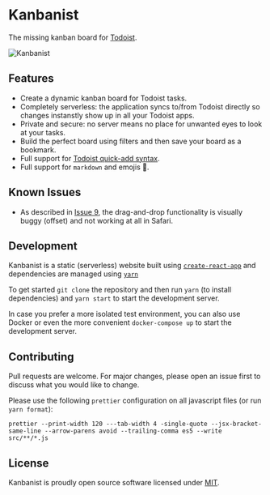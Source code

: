 # Kanbanist 
The missing kanban board for [Todoist](https://todoist.com/).

![Kanbanist](src/pages/kanbanist.png?raw=true "Kanbanist")

## Features

- Create a dynamic kanban board for Todoist tasks.
- Completely serverless: the application syncs to/from Todoist directly so changes instanstly show up in all your Todoist apps.
- Private and secure: no server means no place for unwanted eyes to look at your tasks.
- Build the perfect board using filters and then save your board as a bookmark.
- Full support for [Todoist quick-add syntax](https://support.todoist.com/hc/en-us/articles/115001745265-Task-Quick-Add).
- Full support for `markdown` and emojis 🎉.

## Known Issues

- As described in [Issue 9](https://github.com/mwakerman/kanbanist/issues/9), the drag-and-drop functionality is visually buggy (offset) and not working at all in Safari.

## Development

Kanbanist is a static (serverless) website built using [`create-react-app`](https://github.com/facebook/create-react-app) and dependencies are managed using [`yarn`](https://yarnpkg.com/en/)

To get started `git clone` the repository and then run `yarn` (to install dependencies) and `yarn start` to start the development server.

In case you prefer a more isolated test environment, you can also use Docker or even the more convenient `docker-compose up` to start the development server.

## Contributing

Pull requests are welcome. For major changes, please open an issue first to discuss what you would like to change.

Please use the following `prettier` configuration on all javascript files (or run `yarn format`):

```
prettier --print-width 120 ---tab-width 4 -single-quote --jsx-bracket-same-line --arrow-parens avoid --trailing-comma es5 --write src/**/*.js
```

## License

Kanbanist is proudly open source software licensed under [MIT](LICENSE).
